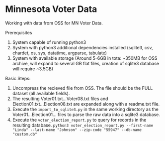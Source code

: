 # Minnesota Voter Data

Working with data from OSS for MN Voter Data.

Prerequisites 
1. System capable of running python3
2. System with python3 additional dependencies installed (sqlite3, csv, chardet, os, sys, datatime, argparse, tabulate)
3. System with available storage (Around 5-6GB in tota: ~350MB for OSS archive, will expand to several GB flat files, creation of sqlite3 database will require ~3.5GB)

Basic Steps: 
1. Uncompress the recieved file from OSS. The file should be the FULL dataset (all available fields).
2. The resulting Voter01.txt...Voter08.txt files and Election01.txt...Election08.txt are expanded along with a readme.txt file.
3. Execute the `import_to_sqlite3.py` in the same working directory as the Voter01...Election01... files to parse the raw data into a sqlite3 database.
4. Execute the `voter_election_report.py` to query for records in the resulting database.
   ``` python3 voter_election_report.py --first-name "Linda" --last-name "Johnson" --zip-code "55947" --db-name "custom.db" ```
